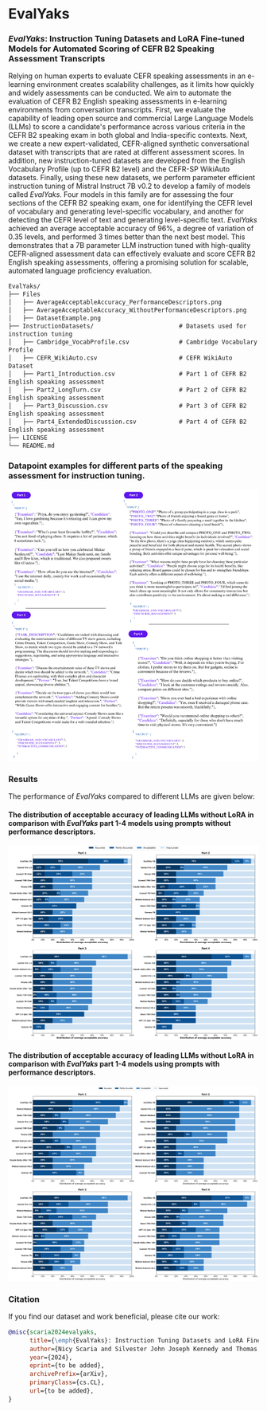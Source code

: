 # EvalYaks


### _EvalYaks_: Instruction Tuning Datasets and LoRA Fine-tuned Models for Automated Scoring of CEFR B2 Speaking Assessment Transcripts

Relying on human experts to evaluate CEFR speaking assessments in an e-learning environment creates scalability challenges, as it limits how quickly and widely assessments can be conducted. We aim to automate the evaluation of CEFR B2 English speaking assessments in e-learning environments from conversation transcripts. First, we evaluate the capability of leading open source and commercial Large Language Models (LLMs) to score a candidate's performance across various criteria in the CEFR B2 speaking exam in both global and India-specific contexts. Next, we create a new expert-validated, CEFR-aligned synthetic conversational dataset with transcripts that are rated at different assessment scores. In addition, new instruction-tuned datasets are developed from the English Vocabulary Profile (up to CEFR B2 level) and the CEFR-SP WikiAuto datasets. Finally, using these new datasets, we perform parameter efficient instruction tuning of Mistral Instruct 7B v0.2 to develop a family of models called _EvalYaks_. Four models in this family are for assessing the four sections of the CEFR B2 speaking exam, one for identifying the CEFR level of vocabulary and generating level-specific vocabulary, and another for detecting the CEFR level of text and generating level-specific text. _EvalYaks_ achieved an average acceptable accuracy of 96\%, a degree of variation of 0.35 levels, and performed 3 times better than the next best model. This demonstrates that a 7B parameter LLM instruction tuned with high-quality CEFR-aligned assessment data can effectively evaluate and score CEFR B2 English speaking assessments, offering a promising solution for scalable, automated language proficiency evaluation.



```plaintext
EvalYaks/
├── Files
│   ├── AverageAcceptableAccuracy_PerformanceDescriptors.png
│   ├── AverageAcceptableAccuracy_WithoutPerformanceDescriptors.png         
│   ├── DatasetExample.png                                            
├── InstructionDatasets/                        # Datasets used for instruction tuning
│   ├── Cambridge_VocabProfile.csv              # Cambridge Vocabulary Profile
│   ├── CEFR_WikiAuto.csv                       # CEFR WikiAuto Dataset
│   ├── Part1_Introduction.csv                  # Part 1 of CEFR B2 English speaking assessment
│   ├── Part2_LongTurn.csv                      # Part 2 of CEFR B2 English speaking assessment
│   ├── Part3_Discussion.csv                    # Part 3 of CEFR B2 English speaking assessment
│   ├── Part4_ExtendedDiscussion.csv            # Part 4 of CEFR B2 English speaking assessment
├── LICENSE                                                       
└── README.md     
```

### Datapoint examples for different parts of the speaking assessment for instruction tuning.

![Datapoint examples for different parts of the speaking assessment for instruction tuning.](Files/DatasetExample.png)

### Results

The performance of _EvalYaks_ compared to different LLMs are given below:

#### The distribution of acceptable accuracy of leading LLMs without LoRA in comparison with _EvalYaks_ part 1-4 models using prompts without performance descriptors.

![The distribution of acceptable accuracy of leading LLMs without LoRA in comparison with _EvalYaks_ part 1-4 models using prompts without performance descriptors.](Files/AverageAcceptableAccuracy_WithoutPerformanceDescriptors.png)

#### The distribution of acceptable accuracy of leading LLMs without LoRA in comparison with _EvalYaks_ part 1-4 models using prompts with performance descriptors.

![The distribution of acceptable accuracy of leading LLMs without LoRA in comparison with _EvalYaks_ part 1-4 models using prompts with performance descriptors.](Files/AverageAcceptableAccuracy_PerformanceDescriptors.png)

### Citation

If you find our dataset and work beneficial, please cite our work:

```bibtex
@misc{scaria2024evalyaks,
      title={\emph{EvalYaks}: Instruction Tuning Datasets and LoRA Fine-tuned Models for Automated Scoring of CEFR B2 Speaking Assessment Transcripts}, 
      author={Nicy Scaria and Silvester John Joseph Kennedy and Thomas Latinovich and Deepak Subramani},
      year={2024},
      eprint={to be added},
      archivePrefix={arXiv},
      primaryClass={cs.CL},
      url={to be added}, 
}
```
